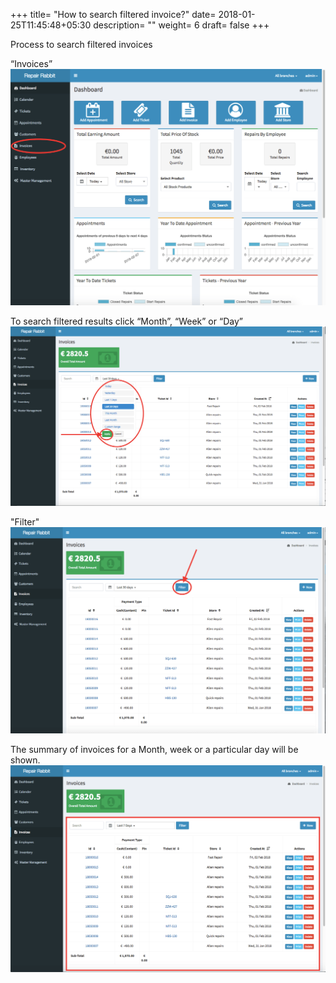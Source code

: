 +++
title= "How to search filtered invoice?"
date= 2018-01-25T11:45:48+05:30
description= ""
weight= 6 
draft= false
+++




Process to search filtered invoices
 

“Invoices” 
![How to search filtered invoice?](/images/invoice/how_to_search_filtered_invoice/go_to_invoice.png)

To search filtered results click “Month”, “Week” or “Day”
![How to search filtered invoice?](/images/invoice/how_to_search_filtered_invoice/select_date_and_apply.png)

"Filter"
![How to search filtered invoice?](/images/invoice/how_to_search_filtered_invoice/filtered_invoice.png)

The summary of invoices for a Month, week or a particular day will be shown.
![How to search filtered invoice?](/images/invoice/how_to_search_filtered_invoice/summary_for_filtered_invoice.png)


